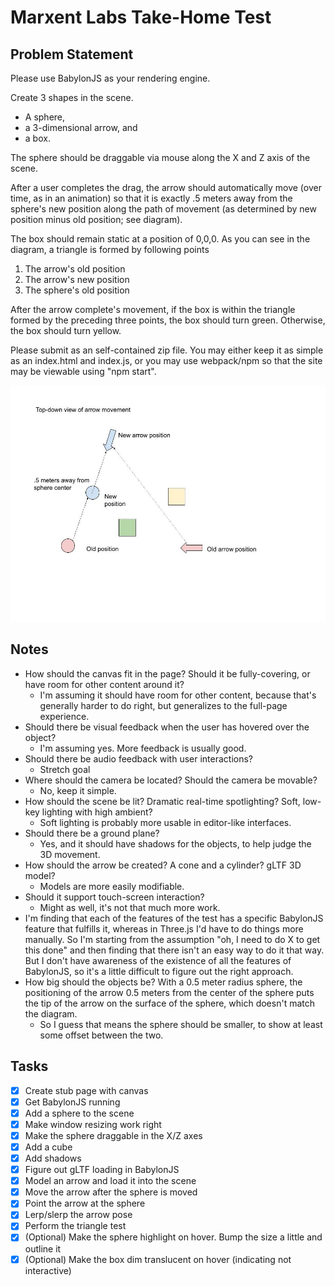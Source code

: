 # Marxent Labs Take-Home Test

## Problem Statement

Please use BabylonJS as your rendering engine.

Create 3 shapes in the scene. 
 - A sphere, 
 - a 3-dimensional arrow, and 
 - a box. 
 
 The sphere should be draggable via mouse along the X and Z axis of the scene. 
 
 After a user completes the drag, the arrow should automatically move (over time, as in an animation) so that it is exactly .5 meters away from the sphere's new position along the path of movement (as determined by new position minus old position; see diagram).

The box should remain static at a position of 0,0,0. As you can see in the diagram, a triangle is formed by following points
1.	The arrow's old position
2.	The arrow's new position
3.	The sphere's old position

After the arrow complete's movement, if the box is within the triangle formed by the preceding three points, the box should turn green. Otherwise, the box should turn yellow.

Please submit as an self-contained zip file. You may either keep it as simple as an index.html and index.js, or you may use webpack/npm so that the site may be viewable using "npm start".

<img src="diagram.jpg" title="Diagram of object motion">

## Notes

- How should the canvas fit in the page? Should it be fully-covering, or have room for other content around it?
    - I'm assuming it should have room for other content, because that's generally harder to do right, but generalizes to the full-page experience.
- Should there be visual feedback when the user has hovered over the object? 
    - I'm assuming yes. More feedback is usually good.
- Should there be audio feedback with user interactions?
    - Stretch goal
- Where should the camera be located? Should the camera be movable?
    - No, keep it simple.
- How should the scene be lit? Dramatic real-time spotlighting? Soft, low-key lighting with high ambient? 
    - Soft lighting is probably more usable in editor-like interfaces.
- Should there be a ground plane?
    - Yes, and it should have shadows for the objects, to help judge the 3D movement.
- How should the arrow be created? A cone and a cylinder? gLTF 3D model?
    - Models are more easily modifiable.
- Should it support touch-screen interaction?
    - Might as well, it's not that much more work.
- I'm finding that each of the features of the test has a specific BabylonJS feature that fulfills it, whereas in Three.js I'd have to do things more manually. So I'm starting from the assumption "oh, I need to do X to get this done" and then finding that there isn't an easy way to do it that way. But I don't have awareness of the existence of all the features of BabylonJS, so it's a little difficult to figure out the right approach.
- How big should the objects be? With a 0.5 meter radius sphere, the positioning of the arrow 0.5 meters from the center of the sphere puts the tip of the arrow on the surface of the sphere, which doesn't match the diagram.
    - So I guess that means the sphere should be smaller, to show at least some offset between the two.

## Tasks

- [x] Create stub page with canvas
- [x] Get BabylonJS running
- [x] Add a sphere to the scene
- [x] Make window resizing work right
- [x] Make the sphere draggable in the X/Z axes
- [x] Add a cube
- [x] Add shadows
- [x] Figure out gLTF loading in BabylonJS
- [x] Model an arrow and load it into the scene
- [x] Move the arrow after the sphere is moved
- [x] Point the arrow at the sphere
- [x] Lerp/slerp the arrow pose
- [x] Perform the triangle test
- [x] (Optional) Make the sphere highlight on hover. Bump the size a little and outline it
- [x] (Optional) Make the box dim translucent on hover (indicating not interactive)